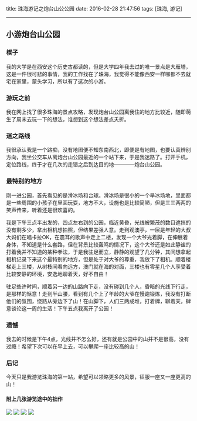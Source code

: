 title: 珠海游记之炮台山公公园
date: 2016-02-28 21:47:56
tags: [珠海, 游记]

---
## 小游炮台山公园
### 楔子
我的大学是在西安这个历史古都读的，但是大学四年我去过的唯一景点是大雁塔，这是一件很可悲的事情，我的工作找在了珠海，我觉得不能像西安一样哪都不去就宅在家里，蒙头学习，所以有了这次的小游。
### 游玩之前
我在网上找了很多珠海的景点攻略，发现炮台山公园离我住的地方比较近，随即萌生了周末去玩一下的想法，谁想到这个想法差点夭折。
### 迷之路线
我很承认我是一个路痴，没有地图便不知东南西北，即便是有地图，也要认真辨别方向，我坐公交车从离炮台山公园最近的一个站下来，于是我迷路了。打开手机，定位路线，终于才在几次的走错之后到达目的地————炮台山公园。
### 最特别的地方
刚一进公园，首先看见的是滑冰场和台球。滑冰场是很小的一个旱冰场地，里面都是一些周围的小孩子在里面玩耍，地方不大，设施也是比较简陋，但是三三两两的笑声传来，听着还是很欢喜的。

我是下午三点半出发的，四点左右到的公园，临近黄昏，光线被繁茂的数目遮挡的没有剩多少，拿出相机想拍照，但结果差强人意。走到观澳亭，一层是年轻的大叔大妈们在唱卡拉OK，在震耳的歌声中走上二楼，发现一个大爷光着脚，在伸展着身体，不知道是什么套路，但在背景比较轰鸣的情况下，这个大爷还是如此静谧的打着我并不知道的某种拳法，于是我驻足而立，静静的观望了几分钟，其间想拿起相机记录下来这个最特别的地方，但是处于对大爷的尊重，我放下了相机。顺着楼梯走上三楼，从树枝间看向远方，澳门就在海的对面，三楼也有零星几个人享受着比较安静的环境，安逸地聊着天，好不自由！

驻足些许时间，顺着另一边的山路向下走，没有碰到几个人，昏暗的光线下行走，是那样的惬意！走到半山腰，看到有几个上了年龄的大爷在慢跑锻炼，我没有打断他们的氛围，绕路从旁边下了山！在山脚下，人们三两成堆，打着牌，聊着天，肆意谈论这一周的生活！下午五点我离开了公园！

### 遗憾
我去的时候是下午4点，光线并不怎么好，还有就是公园中的山并不是很高，没有过瘾！希望下次可以在早上去，可以攀爬一座比较高的山！

### 后记
今天只是我游览珠海的第一站，希望可以领略更多的风景，征服一座又一座更高的山！

#### 附上几张游览途中的拙作
![](http://7xpgdh.com1.z0.glb.clouddn.com/imageDSC_0024.JPG)
![](http://7xpgdh.com1.z0.glb.clouddn.com/imageDSC_0035.JPG)
![](http://7xpgdh.com1.z0.glb.clouddn.com/imageDSC_0037.JPG)
![](http://7xpgdh.com1.z0.glb.clouddn.com/imageDSC_0053.JPG)
